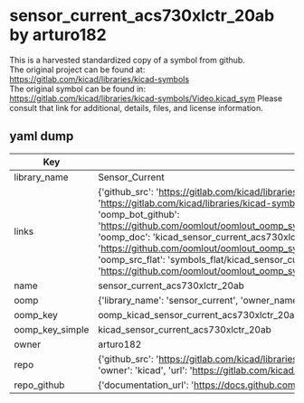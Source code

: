 # sensor_current_acs730xlctr_20ab by arturo182  
This is a harvested standardized copy of a symbol from github.  
The original project can be found at:  
https://gitlab.com/kicad/libraries/kicad-symbols  
The original symbol can be found in:
https://gitlab.com/kicad/libraries/kicad-symbols/Video.kicad_sym
Please consult that link for additional, details, files, and license information.  
## yaml dump  
| Key | Value |  
| --- | --- |  
| library_name | Sensor_Current |  
| links | {'github_src': 'https://gitlab.com/kicad/libraries/kicad-symbols/Video.kicad_sym', 'github_src_repo': 'https://gitlab.com/kicad/libraries/kicad-symbols', 'oomp_bot': 'kicad_sensor_current_acs730xlctr_20ab/working', 'oomp_bot_github': 'https://github.com/oomlout/oomlout_oomp_symbol_bot/tree/main/kicad_sensor_current_acs730xlctr_20ab/working', 'oomp_doc': 'kicad_sensor_current_acs730xlctr_20ab/working', 'oomp_doc_github': 'https://github.com/oomlout/oomlout_oomp_symbol_doc/tree/main/kicad_sensor_current_acs730xlctr_20ab/working', 'oomp_src_flat': 'symbols_flat/kicad_sensor_current_acs730xlctr_20ab/working', 'oomp_src_flat_github': 'https://github.com/oomlout/oomlout_oomp_symbol_src/tree/main/kicad_sensor_current_acs730xlctr_20ab/working'} |  
| name | sensor_current_acs730xlctr_20ab |  
| oomp | {'library_name': 'sensor_current', 'owner_name': 'kicad', 'symbol_name': 'sensor_current_acs730xlctr_20ab'} |  
| oomp_key | oomp_kicad_sensor_current_acs730xlctr_20ab |  
| oomp_key_simple | kicad_sensor_current_acs730xlctr_20ab |  
| owner | arturo182 |  
| repo | {'github_src': 'https://gitlab.com/kicad/libraries/kicad-symbols/Video.kicad_sym', 'name': 'libraries/kicad-symbols', 'owner': 'kicad', 'url': 'https://gitlab.com/kicad/libraries/kicad-symbols'} |  
| repo_github | {'documentation_url': 'https://docs.github.com/rest/repos/repos#get-a-repository', 'message': 'Not Found'} |  

